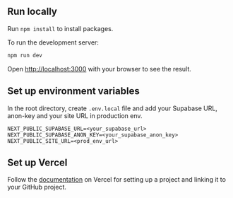 ## Run locally

Run `npm install` to install packages.

To run the development server:

```bash
npm run dev
```

Open [http://localhost:3000](http://localhost:3000) with your browser to see the result.

## Set up environment variables

In the root directory, create `.env.local` file and add your Supabase URL, anon-key and your site URL in production env.

```
NEXT_PUBLIC_SUPABASE_URL=<your_supabase_url>
NEXT_PUBLIC_SUPABASE_ANON_KEY=<your_supabase_anon_key>
NEXT_PUBLIC_SITE_URL=<prod_env_url>
```

## Set up Vercel

Follow the [documentation](https://vercel.com/docs) on Vercel for setting up a project and linking it to your GitHub project.
